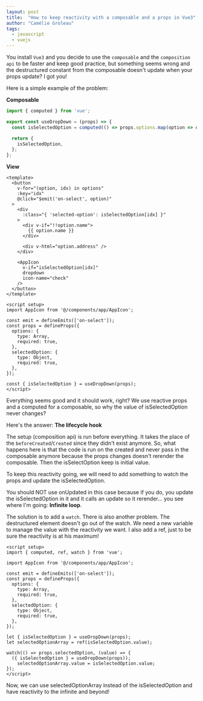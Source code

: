```yaml
---
layout: post
title:  "How to keep reactivity with a composable and a props in Vue3"
author: "Camélie Groleau"
tags: 
  - javascript
  - vuejs
---
```

You install `Vue3` and you decide to use the `composable` and the `composition api` to be faster and keep good practice, 
but something seems wrong and the destructured constant from the composable doesn't update when
your props update? I got you!

Here is a simple example of the problem:

**Composable**
```js
import { computed } from 'vue';

export const useDropDown = (props) => {
  const isSelectedOption = computed(() => props.options.map(option => option === props.selectedOption));

  return {
    isSelectedOption,
  };
};
```

**View**
```vuejs
<template>
  <button
    v-for="(option, idx) in options"
    :key="idx"
    @click="$emit('on-select', option)"
  >
    <div
      :class="{ 'selected-option': isSelectedOption[idx] }"
    >
      <div v-if="!!option.name">
        {{ option.name }}
      </div>

      <div v-html="option.address" />
    </div>

    <AppIcon
      v-if="isSelectedOption[idx]"
      dropdown
      icon-name="check"
    />
  </button>
</template>

<script setup>
import AppIcon from '@/components/app/AppIcon';

const emit = defineEmits(['on-select']);
const props = defineProps({
  options: {
    type: Array,
    required: true,
  },
  selectedOption: {
    type: Object,
    required: true,
  },
});

const { isSelectedOption } = useDropDown(props);
</script>
```

Everything seems good and it should work, right? We use reactive props and a computed for a composable, so why the value of isSelectedOption never changes?

Here's the answer: **The lifecycle hook**

The setup (composition api) is run before everything. It takes the place of the `beforeCreated`/`Created` since they didn't exist anymore. So, what happens here is that the code is run on the created and never pass in the composable anymore because the props changes doesn't rerender the composable. Then the isSelectOption keep is initial value.

To keep this reactivity going, we will need to add something to watch the props and update the isSelectedOption.

You should NOT use onUpdated in this case because if you do, you update the isSelectedOption in it and it calls an update so it rerender... you see where I'm going: **Infinite loop**.

The solution is to add a `watch`. There is also another problem. The destructured element doesn't go out of the watch. We need a new variable to manage the value with the reactivity we want. I also add a ref, just to be sure the reactivity is at his maximum!

```vuejs
<script setup>
import { computed, ref, watch } from 'vue';

import AppIcon from '@/components/app/AppIcon';

const emit = defineEmits(['on-select']);
const props = defineProps({
  options: {
    type: Array,
    required: true,
  },
  selectedOption: {
    type: Object,
    required: true,
  },
});

let { isSelectedOption } = useDropDown(props);
let selectedOptionArray = ref(isSelectedOption.value);

watch(() => props.selectedOption, (value) => {
  ({ isSelectedOption } = useDropDown(props));
    selectedOptionArray.value = isSelectedOption.value;
});
</script>
```

Now, we can use selectedOptionArray instead of the isSelectedOption and have reactivity to the infinite and beyond!
